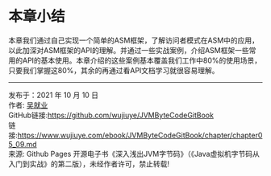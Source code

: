 # 本章小结

本章我们通过自己实现一个简单的ASM框架，了解访问者模式在ASM中的应用，以此加深对ASM框架的API的理解。并通过一些实战案例，介绍ASM框架一些常用的API的基本使用。本章介绍的这些案例基本覆盖我们工作中80%的使用场景，只要我们掌握这80%，其余的再通过看API文档学习就很容易理解。

---

发布于：2021 年 10 月 10 日<br>作者: [吴就业](https://www.wujiuye.com/)<br>GitHub链接:https://github.com/wujiuye/JVMByteCodeGitBook<br>链接:https://www.wujiuye.com/ebook/JVMByteCodeGitBook/chapter/chapter05_09.md<br>来源: Github Pages 开源电子书《深入浅出JVM字节码》（《Java虚拟机字节码从入门到实战》的第二版），未经作者许可，禁止转载!<br>


